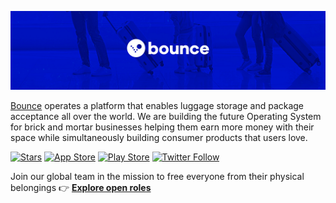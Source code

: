 [![Bounce, Lugagge Storage, Package Acceptance](https://github.com/Bounceapp/.github/blob/main/profile/banner.png?raw=true)](https://usebounce.com/)

[Bounce](https://usebounce.com/) operates a platform that enables luggage storage and package acceptance all over the world. We are building the future Operating System for brick and mortar businesses helping them earn more money with their space while simultaneously building consumer products that users love.

[![Stars](https://img.shields.io/github/stars/bounceapp)](https://github.com/Bounceapp)
[![App Store](https://badgen.net/badge/label/iOS/black?icon=apple&label)](https://itunes.apple.com/app/bounce-bag-storage-everywhere/id1444570755)
[![Play Store](https://badgen.net/badge/label/android/green?icon=googleplay&label)](https://play.google.com/store/apps/details?id=com.usebounce)
[![Twitter Follow](https://img.shields.io/twitter/follow/bounceyourstuff)](https://twitter.com/bounceyourstuff)

Join our global team in the mission to free everyone from their physical belongings 👉 **[Explore open roles](https://usebounce.com/careers)**
